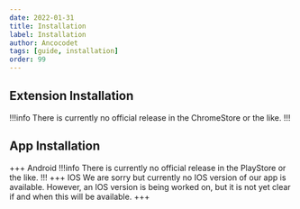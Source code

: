 ```yaml
---
date: 2022-01-31
title: Installation
label: Installation
author: Ancocodet
tags: [guide, installation]
order: 99
---
```


## Extension Installation
!!!info
There is currently no official release in the ChromeStore or the like.
!!!


## App Installation

+++ Android
!!!info
There is currently no official release in the PlayStore or the like.
!!!
+++ IOS
We are sorry but currently no IOS version of our app is available.
However, an IOS version is being worked on, but it is not yet clear if and when this will be available.
+++

